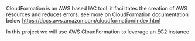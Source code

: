CloudFormation is an AWS based IAC tool.
it facilitates the creation of AWS resources and reduces errors.
see more on CloudFormation documentation below 
https://docs.aws.amazon.com/cloudformation/index.html

In this project we will use AWS CloudFormation to leverage an EC2 instance 


